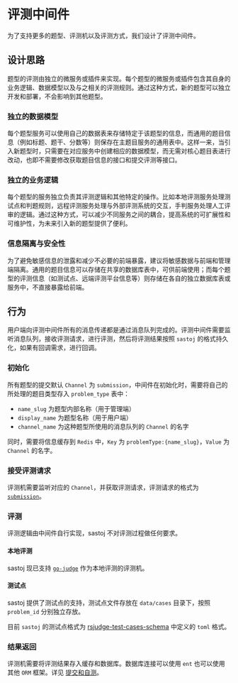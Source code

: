 # 评测中间件

为了支持更多的题型、评测机以及评测方式，我们设计了评测中间件。

## 设计思路

题型的评测由独立的微服务或插件来实现。每个题型的微服务或插件包含其自身的业务逻辑、数据模型以及与之相关的评测规则。通过这种方式，新的题型可以独立开发和部署，不会影响到其他题型。

### 独立的数据模型

每个题型服务可以使用自己的数据表来存储特定于该题型的信息，而通用的题目信息（例如标题、题干、分数等）则保存在主题目服务的通用表中。这样一来，当引入新题型时，只需要在对应服务中创建相应的数据模型，而无需对核心题目表进行改动，也即不需要修改获取题目信息的接口和提交评测等接口。

### 独立的业务逻辑

每个题型的服务独立负责其评测逻辑和其他特定的操作。比如本地评测服务处理测试点和判题规则，远程评测服务处理与外部评测系统的交互，手判服务处理人工评审的逻辑。通过这种方式，可以减少不同服务之间的耦合，提高系统的可扩展性和可维护性，为未来引入新的题型提供了便利。

### 信息隔离与安全性

为了避免敏感信息的泄露和减少不必要的前端暴露，建议将敏感数据与前端和管理端隔离。通用的题目信息可以存储在共享的数据库表中，可供前端使用；而每个题型的评测信息（如测试点、远端评测平台信息等）则存储在各自的独立数据库表或服务中，不直接暴露给前端。

## 行为

用户端向评测中间件所有的消息传递都是通过消息队列完成的。评测中间件需要监听消息队列，接收评测请求，进行评测，然后将评测结果按照 `sastoj` 的格式持久化，如果有回调需求，进行回调。

### 初始化

所有题型的提交默认 `Channel` 为 `submission`，中间件在初始化时，需要将自己的所处理的题目类型存入 `problem_type` 表中：

- `name_slug` 为题型内部名称（用于管理端）
- `display_name` 为题型名称（用于用户端）
- `channel_name` 为这种题型所使用的消息队列的 `Channel` 的名字

同时，需要将信息缓存到 `Redis` 中，`Key` 为 `problemType:{name_slug}`，`Value` 为 `Channel` 的名字。

### 接受评测请求

评测机需要监听对应的 `Channel`，并获取评测请求，评测请求的格式为 [`submission`](https://github.com/NJUPT-SAST/sastoj/blob/main/pkg/mq/submission.go)。

### 评测

评测逻辑由中间件自行实现，sastoj 不对评测过程做任何要求。

#### 本地评测

sastoj 现已支持 [`go-judge`](https://github.com/criyle/go-judge) 作为本地评测的评测机。

#### 测试点

sastoj 提供了测试点的支持，测试点文件存放在 `data/cases` 目录下，按照 `problem_id` 分别独立存放。

目前 `sastoj` 的测试点格式为 [rsjudge-test-cases-schema](https://github.com/Jisu-Woniu/rsjudge-test-cases-schema/tree/main/out) 中定义的 `toml` 格式。

### 结果返回

评测机需要将评测结果存入缓存和数据库。数据库连接可以使用 `ent` 也可以使用其他 `ORM` 框架。详见 [提交和自测](./submission-%26-self-test)。
